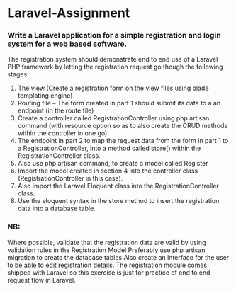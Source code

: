 # Laravel-Assignment
### Write a Laravel application for a simple registration and login system for a web based software.
The registration system should demonstrate end to end use of a Laravel PHP framework by letting the
registration request go though the following stages:
1. The view (Create a registration form on the view files using blade templating engine)
2. Routing file – The form created in part 1 should submit its data to a an endpoint (in the route file)
3. Create a controller called RegistrationController using php artisan command (with resource option so
as to also create the CRUD methods within the controller in one go).
4. The endpoint in part 2 to map the request data from the form in part 1 to a RegistrationController,
into a method called store() within the RegistrationController class.
5. Also use php artisan command, to create a model called Register
6. Import the model created in section 4 into the controller class (RegistrationController in this case).
7. Also import the Laravel Eloquent class into the RegistrationController class.
8. Use the eloquent syntax in the store method to insert the registration data into a database table.
### NB:
Where possible, validate that the registration data are valid by using validation rules in the Registration
Model
Preferably use php artisan migration to create the database tables
Also create an interface for the user to be able to edit registration details.
The registration module comes shipped with Laravel so this exercise is just for practice of end to end
request flow in Laravel.
